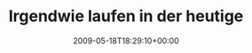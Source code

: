 ---
retweeted: false
source: <a href="http://twitter.com" rel="nofollow">Twitter Web Client</a>
entities:
  hashtags:
  - text: Taz
    indices:
    - '33'
    - '37'
  symbols: []
  user_mentions: []
  urls: []
display_text_range:
- '0'
- '125'
favorite_count: '0'
id_str: '1838417205'
truncated: false
retweet_count: '0'
id: '1838417205'
created_at: Mon May 18 18:29:10 +0000 2009
favorited: false
full_text: 'Irgendwie laufen in der heutigen #Taz alle Buchstaben bis zur Unleserlichkeit
  eng zusammen. Ist das nur in meiner Ausgabe so?'
lang: de
tags:
- Taz
- pesos:twitter
date: '2009-05-18T18:29:10+00:00'
src: https://twitter.com/bascht/status/1838417205
original_url: https://twitter.com/bascht/status/1838417205
type: twitter_tweet
text: 'Irgendwie laufen in der heutigen #Taz alle Buchstaben bis zur Unleserlichkeit
  eng zusammen. Ist das nur in meiner Ausgabe so?'
title: Irgendwie laufen in der heutige

---